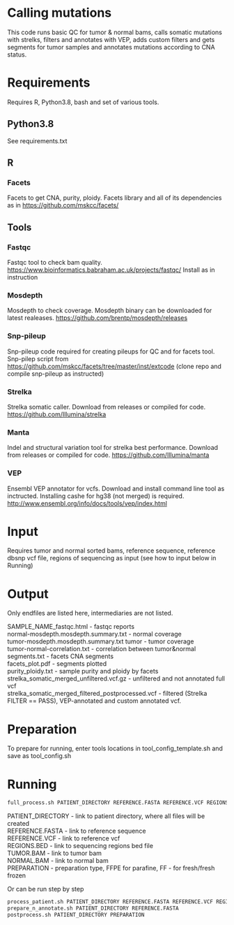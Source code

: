 # Calling mutations 

This code runs basic QC for tumor & normal bams, calls somatic mutations with strelks, filters and annotates with VEP, adds custom filters and gets segments for tumor samples and annotates mutations according to CNA status. 

# Requirements

Requires R, Python3.8, bash and set of various tools. 

## Python3.8 

See requirements.txt 

## R 

### Facets

Facets to get CNA, purity, ploidy. 
Facets library and all of its dependencies as in https://github.com/mskcc/facets/

## Tools 

### Fastqc 

Fastqc tool to check bam quality. 
https://www.bioinformatics.babraham.ac.uk/projects/fastqc/
Install as in instruction

### Mosdepth 

Mosdepth to check coverage. 
Mosdepth binary can be downloaded for latest realeases. https://github.com/brentp/mosdepth/releases 

### Snp-pileup

Snp-pileup code required for creating pileups for QC and for facets tool. 
Snp-pilep script from https://github.com/mskcc/facets/tree/master/inst/extcode (clone repo and compile snp-pileup as instructed)

### Strelka

Strelka somatic caller. 
Download from releases or compiled for code. https://github.com/Illumina/strelka

### Manta 

Indel and structural variation tool for strelka best performance. 
Download from releases or compiled for code.  https://github.com/Illumina/manta

### VEP

Ensembl VEP annotator for vcfs. 
Download and install command line tool as inctructed. Installing cashe for hg38 (not merged) is required. http://www.ensembl.org/info/docs/tools/vep/index.html 

# Input 

Requires tumor and normal sorted bams, reference sequence, reference dbsnp vcf file, regions of sequencing as input (see how to input below in Running)

# Output 

Only endfiles are listed here, intermediaries are not listed.   
  
SAMPLE_NAME_fastqc.html - fastqc reports  
normal-mosdepth.mosdepth.summary.txt - normal coverage  
tumor-mosdepth.mosdepth.summary.txt tumor - tumor coverage  
tumor-normal-correlation.txt - correlation between tumor&normal  
segments.txt - facets CNA segments  
facets_plot.pdf - segments plotted  
purity_ploidy.txt - sample purity and ploidy by facets  
strelka_somatic_merged_unfiltered.vcf.gz - unfiltered and not annotated full vcf  
strelka_somatic_merged_filtered_postprocessed.vcf - filtered (Strelka FILTER == PASS), VEP-annotated and custom annotated vcf.  

# Preparation 

To prepare for running, enter tools locations in tool_config_template.sh and save as tool_config.sh 


# Running 

```sh
full_process.sh PATIENT_DIRECTORY REFERENCE.FASTA REFERENCE.VCF REGIONS.BED TUMOR.BAM NORMAL.BAM PREPARATION
```
PATIENT_DIRECTORY - link to patient directory, where all files will be created  
REFERENCE.FASTA - link to reference sequence  
REFERENCE.VCF - link to reference vcf  
REGIONS.BED - link to sequencing regions bed file  
TUMOR.BAM - link to tumor bam  
NORMAL.BAM - link to normal bam  
PREPARATION - preparation type, FFPE for parafine, FF - for fresh/fresh frozen  

Or can be run step by step   

```sh
process_patient.sh PATIENT_DIRECTORY REFERENCE.FASTA REFERENCE.VCF REGIONS.BED TUMOR.BAM NORMAL.BAM  
prepare_n_annotate.sh PATIENT_DIRECTORY REFERENCE.FASTA
postprocess.sh PATIENT_DIRECTORY PREPARATION
```